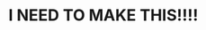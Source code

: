 # I NEED TO MAKE THIS!!!!

<!---
VicDash78/VicDash78 is a ✨ special ✨ repository because its `README.md` (this file) appears on your GitHub profile.
You can click the Preview link to take a look at your changes.
--->
